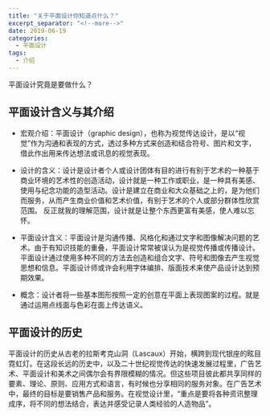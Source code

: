 ```yaml
---
title: "关于平面设计你知道点什么？"
excerpt_separator: "<!--more-->"
date: 2019-06-19
categories:
  - 平面设计
tags:
  - 介绍
---
```


平面设计究竟是要做什么？

<!--more-->

## 平面设计含义与其介绍

* 宏观介绍：平面设计（graphic design），也称为视觉传达设计，是以“视觉”作为沟通和表现的方式，透过多种方式来创造和结合符号、图片和文字，借此作出用来传达想法或讯息的视觉表现。

* 设计的含义：设计是设计者个人或设计团体有目的进行有别于艺术的一种基于商业环境的艺术性的创造活动，设计就是一种工作或职业，是一种具有美感、使用与纪念功能的造型活动。设计是建立在商业和大众基础之上的，是为他们而服务，从而产生商业价值和艺术价值，有别于艺术的个人或部分群体性欣赏范围。
反正就我的理解范围，设计就是让整个东西更富有美感，使人难以忘怀。

* 平面设计含义：平面设计是沟通传播、风格化和通过文字和图像解决问题的艺术。由于有知识技能的重叠，平面设计常常被误认为是视觉传播或传播设计。平面设计通过使用多种不同的方法去创造和组合文字、符号和图像去产生视觉思想和信息。平面设计师或许会利用字体编排、版面技术来使产品设计达到预期效果。

* 概念：设计者将一些基本图形按照一定的创意在平面上表现图案的过程。就是通过运用点线面与色彩在面上传达语义。

## 平面设计的历史

 平面设计的历史从古老的拉斯考克山洞（Lascaux）开始，横跨到现代银座的眩目霓虹灯。在这段长远的历史中，以及二十世纪视觉传达的快速发展过程里，广告艺术、平面设计和美术之间偶尔会有界限模糊的情况。但这些项目彼此都共享同样的要素、理论、原则、应用方式和语言，有时候也分享相同的服务对象。在广告艺术中，最终的目标是要销售产品和服务。在视觉设计里，“重点是要将各种资讯整理成序，将不同的想法结合，表达并感受记录人类经验的人造物品”。
